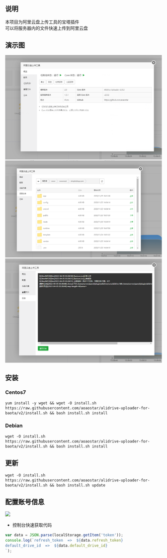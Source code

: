 ## 说明
本项目为阿里云盘上传工具的宝塔插件   
可以将服务器内的文件快速上传到阿里云盘

## 演示图
![](docs/img_1.png)
![](docs/img_2.png)
![](docs/img_3.png)
## 安装
### Centos7
```shell script
yum install -y wget && wget -O install.sh https://raw.githubusercontent.com/aoaostar/alidrive-uploader-for-baota/v2/install.sh && bash install.sh install
```
### Debian
```shell script
wget -O install.sh https://raw.githubusercontent.com/aoaostar/alidrive-uploader-for-baota/v2/install.sh && bash install.sh install
```
## 更新
```
wget -O install.sh https://raw.githubusercontent.com/aoaostar/alidrive-uploader-for-baota/v2/install.sh && bash install.sh update
```
## 配置账号信息
![](https://z3.ax1x.com/2021/03/27/6zB8JA.png)

* 控制台快速获取代码
```javascript
var data = JSON.parse(localStorage.getItem('token'));
console.log(`refresh_token  =>  ${data.refresh_token}
default_drive_id  =>  ${data.default_drive_id}
`);
```